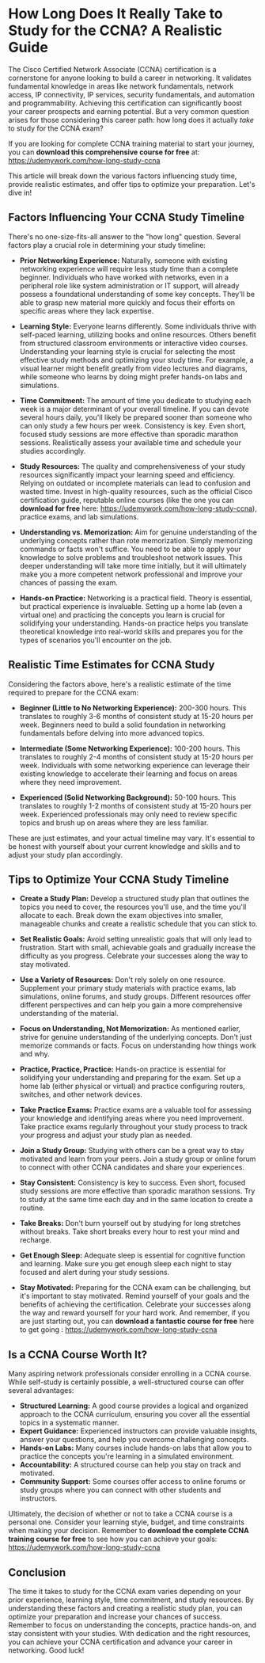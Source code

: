 # How Long Does It Really Take to Study for the CCNA? A Realistic Guide

The Cisco Certified Network Associate (CCNA) certification is a cornerstone for anyone looking to build a career in networking. It validates fundamental knowledge in areas like network fundamentals, network access, IP connectivity, IP services, security fundamentals, and automation and programmability.  Achieving this certification can significantly boost your career prospects and earning potential.  But a very common question arises for those considering this career path: how long does it actually *take* to study for the CCNA exam?

If you are looking for complete CCNA training material to start your journey, you can **download this comprehensive course for free** at: https://udemywork.com/how-long-study-ccna

This article will break down the various factors influencing study time, provide realistic estimates, and offer tips to optimize your preparation. Let's dive in!

## Factors Influencing Your CCNA Study Timeline

There's no one-size-fits-all answer to the "how long" question. Several factors play a crucial role in determining your study timeline:

*   **Prior Networking Experience:**  Naturally, someone with existing networking experience will require less study time than a complete beginner. Individuals who have worked with networks, even in a peripheral role like system administration or IT support, will already possess a foundational understanding of some key concepts. They'll be able to grasp new material more quickly and focus their efforts on specific areas where they lack expertise.

*   **Learning Style:** Everyone learns differently. Some individuals thrive with self-paced learning, utilizing books and online resources. Others benefit from structured classroom environments or interactive video courses. Understanding your learning style is crucial for selecting the most effective study methods and optimizing your study time.  For example, a visual learner might benefit greatly from video lectures and diagrams, while someone who learns by doing might prefer hands-on labs and simulations.

*   **Time Commitment:** The amount of time you dedicate to studying each week is a major determinant of your overall timeline.  If you can devote several hours daily, you'll likely be prepared sooner than someone who can only study a few hours per week. Consistency is key.  Even short, focused study sessions are more effective than sporadic marathon sessions.  Realistically assess your available time and schedule your studies accordingly.

*   **Study Resources:** The quality and comprehensiveness of your study resources significantly impact your learning speed and efficiency. Relying on outdated or incomplete materials can lead to confusion and wasted time. Invest in high-quality resources, such as the official Cisco certification guide, reputable online courses (like the one you can **download for free** here: https://udemywork.com/how-long-study-ccna), practice exams, and lab simulations.

*   **Understanding vs. Memorization:** Aim for genuine understanding of the underlying concepts rather than rote memorization. Simply memorizing commands or facts won't suffice. You need to be able to apply your knowledge to solve problems and troubleshoot network issues. This deeper understanding will take more time initially, but it will ultimately make you a more competent network professional and improve your chances of passing the exam.

*   **Hands-on Practice:** Networking is a practical field.  Theory is essential, but practical experience is invaluable.  Setting up a home lab (even a virtual one) and practicing the concepts you learn is crucial for solidifying your understanding.  Hands-on practice helps you translate theoretical knowledge into real-world skills and prepares you for the types of scenarios you'll encounter on the job.

## Realistic Time Estimates for CCNA Study

Considering the factors above, here's a realistic estimate of the time required to prepare for the CCNA exam:

*   **Beginner (Little to No Networking Experience):** 200-300 hours. This translates to roughly 3-6 months of consistent study at 15-20 hours per week. Beginners need to build a solid foundation in networking fundamentals before delving into more advanced topics.

*   **Intermediate (Some Networking Experience):** 100-200 hours. This translates to roughly 2-4 months of consistent study at 15-20 hours per week. Individuals with some networking experience can leverage their existing knowledge to accelerate their learning and focus on areas where they need improvement.

*   **Experienced (Solid Networking Background):** 50-100 hours. This translates to roughly 1-2 months of consistent study at 15-20 hours per week. Experienced professionals may only need to review specific topics and brush up on areas where they are less familiar.

These are just estimates, and your actual timeline may vary. It's essential to be honest with yourself about your current knowledge and skills and to adjust your study plan accordingly.

##  Tips to Optimize Your CCNA Study Timeline

*   **Create a Study Plan:** Develop a structured study plan that outlines the topics you need to cover, the resources you'll use, and the time you'll allocate to each.  Break down the exam objectives into smaller, manageable chunks and create a realistic schedule that you can stick to.

*   **Set Realistic Goals:** Avoid setting unrealistic goals that will only lead to frustration.  Start with small, achievable goals and gradually increase the difficulty as you progress.  Celebrate your successes along the way to stay motivated.

*   **Use a Variety of Resources:** Don't rely solely on one resource.  Supplement your primary study materials with practice exams, lab simulations, online forums, and study groups.  Different resources offer different perspectives and can help you gain a more comprehensive understanding of the material.

*   **Focus on Understanding, Not Memorization:** As mentioned earlier, strive for genuine understanding of the underlying concepts.  Don't just memorize commands or facts.  Focus on understanding how things work and why.

*   **Practice, Practice, Practice:**  Hands-on practice is essential for solidifying your understanding and preparing for the exam.  Set up a home lab (either physical or virtual) and practice configuring routers, switches, and other network devices.

*   **Take Practice Exams:** Practice exams are a valuable tool for assessing your knowledge and identifying areas where you need improvement.  Take practice exams regularly throughout your study process to track your progress and adjust your study plan as needed.

*   **Join a Study Group:**  Studying with others can be a great way to stay motivated and learn from your peers.  Join a study group or online forum to connect with other CCNA candidates and share your experiences.

*   **Stay Consistent:** Consistency is key to success.  Even short, focused study sessions are more effective than sporadic marathon sessions.  Try to study at the same time each day and in the same location to create a routine.

*   **Take Breaks:**  Don't burn yourself out by studying for long stretches without breaks.  Take short breaks every hour to rest your mind and recharge.

*   **Get Enough Sleep:**  Adequate sleep is essential for cognitive function and learning.  Make sure you get enough sleep each night to stay focused and alert during your study sessions.

*   **Stay Motivated:**  Preparing for the CCNA exam can be challenging, but it's important to stay motivated.  Remind yourself of your goals and the benefits of achieving the certification. Celebrate your successes along the way and reward yourself for your hard work.  And remember, if you are just starting out, you can **download a fantastic course for free** here to get going :  https://udemywork.com/how-long-study-ccna

## Is a CCNA Course Worth It?

Many aspiring network professionals consider enrolling in a CCNA course. While self-study is certainly possible, a well-structured course can offer several advantages:

*   **Structured Learning:** A good course provides a logical and organized approach to the CCNA curriculum, ensuring you cover all the essential topics in a systematic manner.
*   **Expert Guidance:**  Experienced instructors can provide valuable insights, answer your questions, and help you overcome challenging concepts.
*   **Hands-on Labs:** Many courses include hands-on labs that allow you to practice the concepts you're learning in a simulated environment.
*   **Accountability:**  A structured course can help you stay on track and motivated.
*   **Community Support:**  Some courses offer access to online forums or study groups where you can connect with other students and instructors.

Ultimately, the decision of whether or not to take a CCNA course is a personal one. Consider your learning style, budget, and time constraints when making your decision.  Remember to **download the complete CCNA training course for free** to see how you can achieve your goals: https://udemywork.com/how-long-study-ccna

## Conclusion

The time it takes to study for the CCNA exam varies depending on your prior experience, learning style, time commitment, and study resources.  By understanding these factors and creating a realistic study plan, you can optimize your preparation and increase your chances of success. Remember to focus on understanding the concepts, practice hands-on, and stay consistent with your studies. With dedication and the right resources, you can achieve your CCNA certification and advance your career in networking. Good luck!
